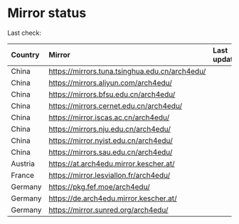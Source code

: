 <script src="./time.js"></script>
# Mirror status
Last check: <script type="text/javascript">localize(1726863828.9841485);</script>

|Country|Mirror|Last update|
|:------|:-----|:----------|
|China|https://mirrors.tuna.tsinghua.edu.cn/arch4edu/|<script type="text/javascript">localize(1726814578);</script>|
|China|https://mirrors.aliyun.com/arch4edu/|<script type="text/javascript">localize(1726814578);</script>|
|China|https://mirrors.bfsu.edu.cn/arch4edu/|<script type="text/javascript">localize(1726814578);</script>|
|China|https://mirrors.cernet.edu.cn/arch4edu/|<script type="text/javascript">localize(1726814578);</script>|
|China|https://mirror.iscas.ac.cn/arch4edu/|<script type="text/javascript">localize(1726814578);</script>|
|China|https://mirrors.nju.edu.cn/arch4edu/|<script type="text/javascript">localize(1726771853);</script>|
|China|https://mirror.nyist.edu.cn/arch4edu/|<script type="text/javascript">localize(1726814578);</script>|
|China|https://mirrors.sau.edu.cn/arch4edu/|<script type="text/javascript">localize(1726814578);</script>|
|Austria|https://at.arch4edu.mirror.kescher.at/|<script type="text/javascript">localize(1726814578);</script>|
|France|https://mirror.lesviallon.fr/arch4edu/|<script type="text/javascript">localize(1726814578);</script>|
|Germany|https://pkg.fef.moe/arch4edu/|<script type="text/javascript">localize(1726814578);</script>|
|Germany|https://de.arch4edu.mirror.kescher.at/|<script type="text/javascript">localize(1726814578);</script>|
|Germany|https://mirror.sunred.org/arch4edu/|<script type="text/javascript">localize(1726814578);</script>|

<script src="./tablefilter/tablefilter.js"></script>
<script src="./table.js"></script>